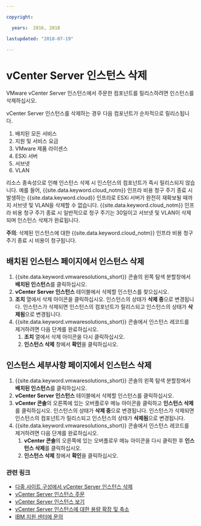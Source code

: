 ```yaml
---

copyright:

  years:  2016, 2018

lastupdated: "2018-07-19"

---
```


# vCenter Server 인스턴스 삭제

VMware vCenter Server 인스턴스에서 주문한 컴포넌트를 릴리스하려면 인스턴스를 삭제하십시오.

vCenter Server 인스턴스를 삭제하는 경우 다음 컴포넌트가 순차적으로 릴리스됩니다.
1. 배치된 모든 서비스
2. 지원 및 서비스 요금
3. VMware 제품 라이센스
4. ESXi 서버
5. 서브넷
6. VLAN

리소스 종속성으로 인해 인스턴스 삭제 시 인스턴스의 컴포넌트가 즉시 릴리스되지 않습니다. 예를 들어, {{site.data.keyword.cloud_notm}} 인프라 비용 청구 주기 종료 시 발생하는 {{site.data.keyword.cloud}} 인프라로 ESXi 서버가 완전히 재확보될 때까지 서브넷 및 VLAN을 삭제할 수 없습니다. {{site.data.keyword.cloud_notm}} 인프라 비용 청구 주기 종료 시 일반적으로 청구 주기는 30일이고 서브넷 및 VLAN이 삭제되며 인스턴스 삭제가 완료됩니다.

**주의**: 삭제된 인스턴스에 대한 {{site.data.keyword.cloud_notm}} 인프라 비용 청구 주기 종료 시 비용이 청구됩니다.

## 배치된 인스턴스 페이지에서 인스턴스 삭제

1. {{site.data.keyword.vmwaresolutions_short}} 콘솔의 왼쪽 탐색 분할창에서 **배치된 인스턴스**를 클릭하십시오.
2. **vCenter Server 인스턴스** 테이블에서 삭제할 인스턴스를 찾으십시오.
3. **조치** 열에서 삭제 아이콘을 클릭하십시오.
   인스턴스의 상태가 **삭제 중**으로 변경됩니다. 인스턴스가 삭제되면 인스턴스의 컴포넌트가 릴리스되고 인스턴스의 상태가 **삭제됨**으로 변경됩니다.
4. {{site.data.keyword.vmwaresolutions_short}} 콘솔에서 인스턴스 레코드를 제거하려면 다음 단계를 완료하십시오.
   1. **조치** 열에서 삭제 아이콘을 다시 클릭하십시오.
   2. **인스턴스 삭제** 창에서 **확인**을 클릭하십시오.

## 인스턴스 세부사항 페이지에서 인스턴스 삭제

1. {{site.data.keyword.vmwaresolutions_short}} 콘솔의 왼쪽 탐색 분할창에서 **배치된 인스턴스**를 클릭하십시오.
2. **vCenter Server 인스턴스** 테이블에서 삭제할 인스턴스를 클릭하십시오.
3. **vCenter 콘솔**의 오른쪽에 있는 오버플로우 메뉴 아이콘을 클릭하고 **인스턴스 삭제**를 클릭하십시오.
   인스턴스의 상태가 **삭제 중**으로 변경됩니다. 인스턴스가 삭제되면 인스턴스의 컴포넌트가 릴리스되고 인스턴스의 상태가 **삭제됨**으로 변경됩니다.
4. {{site.data.keyword.vmwaresolutions_short}} 콘솔에서 인스턴스 레코드를 제거하려면 다음 단계를 완료하십시오.
   1. **vCenter 콘솔**의 오른쪽에 있는 오버플로우 메뉴 아이콘을 다시 클릭한 후 **인스턴스 삭제**를 클릭하십시오.
   2. **인스턴스 삭제** 창에서 **확인**을 클릭하십시오.

### 관련 링크

* [다중 사이트 구성에서 vCenter Server 인스턴스 삭제](vc_deletinginstance_multi.html)
* [vCenter Server 인스턴스 주문](vc_orderinginstance.html)
* [vCenter Server 인스턴스 보기](vc_viewinginstances.html)
* [vCenter Server 인스턴스에 대한 용량 확장 및 축소](vc_addingremovingservers.html)
* [IBM 지원 센터에 문의](../vmonic/trbl_support.html)
